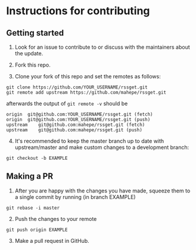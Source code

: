 # Instructions for contributing

## Getting started

1. Look for an issue to contribute to or discuss with the maintainers about the update.

1. Fork this repo.

2. Clone your fork of this repo and set the remotes as follows:
```
git clone https://github.com/YOUR_USERNAME/rssget.git
git remote add upstream https://github.com/mahepe/rssget.git
```
afterwards the output of `git remote -v` should be
```
origin	git@github.com:YOUR_USERNAME/rssget.git (fetch)
origin	git@github.com:YOUR_USERNAME/rssget.git (push)
upstream	git@github.com:mahepe/rssget.git (fetch)
upstream	git@github.com:mahepe/rssget.git (push)
```
4. It's recommended to keep the master branch up to date with upstream/master and make custom changes to a development branch:
```
git checkout -b EXAMPLE
```

## Making a PR

1. After you are happy with the changes you have made, squeeze them to a single commit by running (in branch EXAMPLE)
```
git rebase -i master
```
2. Push the changes to your remote
```
git push origin EXAMPLE
```
3. Make a pull request in GitHub.
